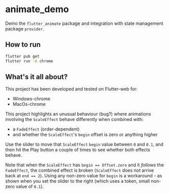# animate_demo

Demo the `flutter_animate` package and integration with state management
package `provider`.

## How to run

```BASH
flutter pub get
flutter run -d chrome
```

## What's it all about?

This project has been developed and tested on Flutter-web for:

- Windows-chrome
- MacOs-chrome

This project highlights an unusual behaviour (bug?) where animations involving
the `ScaleEffect` behave differently when combined with:

- a `FadeEffect` (order-dependent)
- and whether the `ScaleEffect`'s `begin` offset is zero or anything higher

Use the slider to move that `ScaleEffect` `begin` value between `0` and `0.1`, and then
hit the Play button a couple of times to see whether both effects behave.

Note that when the `ScaleEffect` has `begin == Offset.zero` and it *follows*
the `FadeEffect`, the combined effect is broken (`ScaleEffect` does not arrive
back at `end == 2`). Using any non-zero value for `begin` is a workaround - as shown
when you set the slider to the right (which uses a token, small non-zero
value of `0.1`).

